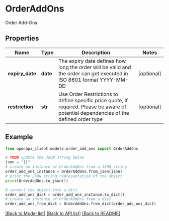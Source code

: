 # OrderAddOns

Order Add-Ons

## Properties

Name | Type | Description | Notes
------------ | ------------- | ------------- | -------------
**expiry_date** | **date** | The expiry date defines how long the order will be valid and the order can get executed in ISO 8601 format YYYY-MM-DD | [optional] 
**restriction** | **str** | Use Order Restrictions to define specific price quote, if required. Please be aware of potential dependencies of the defined order type | [optional] 

## Example

```python
from openapi_client.models.order_add_ons import OrderAddOns

# TODO update the JSON string below
json = "{}"
# create an instance of OrderAddOns from a JSON string
order_add_ons_instance = OrderAddOns.from_json(json)
# print the JSON string representation of the object
print(OrderAddOns.to_json())

# convert the object into a dict
order_add_ons_dict = order_add_ons_instance.to_dict()
# create an instance of OrderAddOns from a dict
order_add_ons_from_dict = OrderAddOns.from_dict(order_add_ons_dict)
```
[[Back to Model list]](../README.md#documentation-for-models) [[Back to API list]](../README.md#documentation-for-api-endpoints) [[Back to README]](../README.md)


